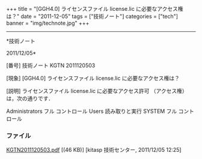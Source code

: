 ﻿+++
title = "[GGH4.0] ライセンスファイル license.lic に必要なアクセス権は？"
date = "2011-12-05"
tags = ["技術ノート"]
categories = ["tech"]
banner = "img/technote.jpg"
+++

-----------------------------------------------------------------------------------------------------------------------------

*技術ノート

2011/12/05*


[番号]
技術ノート KGTN 2011120503

[現象]
[GGH4.0] ライセンスファイル license.lic に必要なアクセス権は？

[説明]
ライセンスファイル license.lic に必要なアクセス許可 （アクセス権）
は，次の通りです．

Administrators フル コントロール
Users 読み取りと実行
SYSTEM フル コントロール


### ファイル

 
 


[KGTN2011120503.pdf](http://techreport.kitasp.net/attachments/download/722/KGTN2011120503.pdf)
 [(46 KB)] [kitasp 技術センター, 2011/12/05
12:25]


 


 

